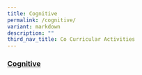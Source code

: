 ```yaml
---
title: Cognitive
permalink: /cognitive/
variant: markdown
description: ""
third_nav_title: Co Curricular Activities
---
```







### [Cognitive](/holistic-education/co-curricular-activities-cca/p4-p6-cca/cognitive/chess-club)